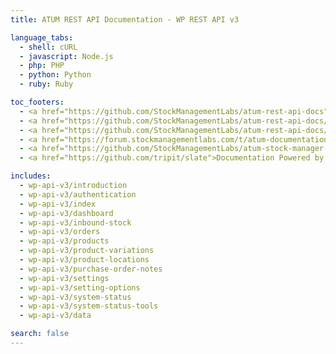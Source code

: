 ```yaml
---
title: ATUM REST API Documentation - WP REST API v3

language_tabs:
  - shell: cURL
  - javascript: Node.js
  - php: PHP
  - python: Python
  - ruby: Ruby

toc_footers:
  - <a href="https://github.com/StockManagementLabs/atum-rest-api-docs">Contributing to ATUM REST API Docs</a>
  - <a href="https://github.com/StockManagementLabs/atum-rest-api-docs/tree/master/includes/api">REST API Source on GitHub</a>
  - <a href="https://github.com/StockManagementLabs/atum-rest-api-docs/issues?labels=API&amp;page=1&amp;state=open">REST API Issues</a>
  - <a href="https://forum.stockmanagementlabs.com/t/atum-documentation">ATUM Documentation</a>
  - <a href="https://github.com/StockManagementLabs/atum-stock-manager-for-woocommerce">ATUM Repository</a>
  - <a href="https://github.com/tripit/slate">Documentation Powered by Slate</a>

includes:
  - wp-api-v3/introduction
  - wp-api-v3/authentication
  - wp-api-v3/index
  - wp-api-v3/dashboard
  - wp-api-v3/inbound-stock
  - wp-api-v3/orders
  - wp-api-v3/products
  - wp-api-v3/product-variations  
  - wp-api-v3/product-locations  
  - wp-api-v3/purchase-order-notes 
  - wp-api-v3/settings
  - wp-api-v3/setting-options  
  - wp-api-v3/system-status
  - wp-api-v3/system-status-tools
  - wp-api-v3/data

search: false
---
```


